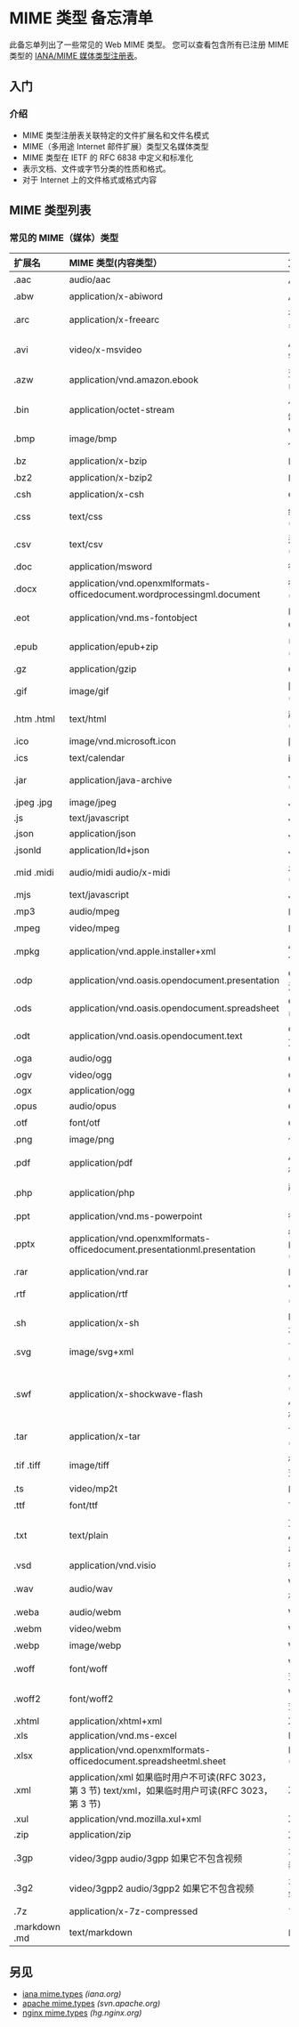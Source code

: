 
<!-- 
Source: https://github.com/jaywcjlove/reference/blob/main/docs/mime.md
Retrieved on: 2025-05-09
-->

MIME 类型 备忘清单
===

此备忘单列出了一些常见的 Web MIME 类型。 您可以查看包含所有已注册 MIME 类型的 [IANA/MIME 媒体类型注册表](https://www.iana.org/assignments/media-types/media-types.xhtml)。

入门
----

### 介绍
<!--rehype:style=display:none;&wrap-style=padding-top:0;&wrap-class=col-span-3-->

- MIME 类型注册表关联特定的文件扩展名和文件名模式
- MIME（多用途 Internet 邮件扩展）类型又名媒体类型
- MIME 类型在 IETF 的 RFC 6838 中定义和标准化
- 表示文档、文件或字节分类的性质和格式。
- 对于 Internet 上的文件格式或格式内容
<!--rehype:className=style-round-->

MIME 类型列表
--------

### 常见的 MIME（媒体）类型
<!--rehype:wrap-class=col-span-3-->

扩展名 | MIME 类型(内容类型） | 文件种类
:-|:-|:-
\.aac           | audio/aac                                                                                       | AAC 音频
\.abw           | application/x\-abiword                                                                          | AbiWord 文档
\.arc           | application/x\-freearc                                                                          | 存档文档（嵌入多个文件）
\.avi           | video/x\-msvideo                                                                                | AVI: 音频视频交错
\.azw           | application/vnd\.amazon\.ebook                                                                  | 亚马逊 Kindle 电子书格式
\.bin           | application/octet\-stream                                                                       | 任何类型的二进制数据
\.bmp           | image/bmp                                                                                       | Windows OS/2 位图图形
\.bz            | application/x\-bzip                                                                             | BZip 存档
\.bz2           | application/x\-bzip2                                                                            | BZip2 存档
\.csh           | application/x\-csh                                                                              | C\-Shell 脚本
\.css           | text/css                                                                                        | 级联样式表 (CSS)
\.csv           | text/csv                                                                                        | 逗号分隔值 (CSV)
\.doc           | application/msword                                                                              | 微软 Word
\.docx          | application/vnd\.openxmlformats\-officedocument\.wordprocessingml\.document                     | 微软 Word (OpenXML)
\.eot           | application/vnd\.ms\-fontobject                                                                 | MS 嵌入式 OpenType 字体
\.epub          | application/epub\+zip                                                                           | 电子出版物 (EPUB)
\.gz            | application/gzip                                                                                | GZip 压缩存档
\.gif           | image/gif                                                                                       | 图形交换格式 (GIF)
\.htm \.html    | text/html                                                                                       | 超文本标记语言 (HTML)
\.ico           | image/vnd\.microsoft\.icon                                                                      | 图标格式
\.ics           | text/calendar                                                                                   | iCalendar 格式
\.jar           | application/java\-archive                                                                       | Java 存档 (JAR)
\.jpeg \.jpg    | image/jpeg                                                                                      | JPEG 图像
\.js            | text/javascript                                                                                 | JavaScript
\.json          | application/json                                                                                | JSON格式
\.jsonld        | application/ld\+json                                                                            | JSON\-LD 格式
\.mid \.midi    | audio/midi audio/x\-midi                                                                        | 乐器数字接口 (MIDI)
\.mjs           | text/javascript                                                                                 | JavaScript 模块
\.mp3           | audio/mpeg                                                                                      | MP3 音频
\.mpeg          | video/mpeg                                                                                      | MPEG 视频
\.mpkg          | application/vnd\.apple\.installer\+xml                                                          | Apple 安装程序包
\.odp           | application/vnd\.oasis\.opendocument\.presentation                                              | OpenDocument 演示文档
\.ods           | application/vnd\.oasis\.opendocument\.spreadsheet                                               | OpenDocument 电子表格文档
\.odt           | application/vnd\.oasis\.opendocument\.text                                                      | OpenDocument 文本文档
\.oga           | audio/ogg                                                                                       | OGG 音频
\.ogv           | video/ogg                                                                                       | OGG 视频
\.ogx           | application/ogg                                                                                 | OGG
\.opus          | audio/opus                                                                                      | Opus 音频
\.otf           | font/otf                                                                                        | OpenType 字体
\.png           | image/png                                                                                       | 便携式网络图形
\.pdf           | application/pdf                                                                                 | Adobe 便携式文档格式 (PDF)
\.php           | application/php                                                                                 | 超文本预处理器（个人主页）
\.ppt           | application/vnd\.ms\-powerpoint                                                                 | 微软PowerPoint
\.pptx          | application/vnd\.openxmlformats\-officedocument\.presentationml\.presentation                   | 微软 PowerPoint (OpenXML)
\.rar           | application/vnd\.rar                                                                            | RAR 存档
\.rtf           | application/rtf                                                                                 | 富文本格式 (RTF)
\.sh            | application/x\-sh                                                                               | Bourne shell 脚本
\.svg           | image/svg\+xml                                                                                  | 可缩放矢量图形 (SVG)
\.swf           | application/x\-shockwave\-flash                                                                 | 小型 Web 格式 (SWF) 或 Adobe Flash 文档
\.tar           | application/x\-tar                                                                              | Tape 存档 (TAR)
\.tif \.tiff    | image/tiff                                                                                      | 标记图像文件格式 (TIFF)
\.ts            | video/mp2t                                                                                      | MPEG 传输流
\.ttf           | font/ttf                                                                                        | TrueType 字体
\.txt           | text/plain                                                                                      | 文本，（通常为 ASCII 或 ISO 8859\-n）
\.vsd           | application/vnd\.visio                                                                          | 微软 Visio
\.wav           | audio/wav                                                                                       | Waveform 音频格式
\.weba          | audio/webm                                                                                      | WEBM 音频
\.webm          | video/webm                                                                                      | WEBM视频
\.webp          | image/webp                                                                                      | WEBP图像
\.woff          | font/woff                                                                                       | Web 开放字体格式 (WOFF)
\.woff2         | font/woff2                                                                                      | Web 开放字体格式 (WOFF)
\.xhtml         | application/xhtml\+xml                                                                          | XHTML
\.xls           | application/vnd\.ms\-excel                                                                      | Microsoft Excel
\.xlsx          | application/vnd\.openxmlformats\-officedocument\.spreadsheetml\.sheet                           | Microsoft Excel (OpenXML)
\.xml           | application/xml 如果临时用户不可读(RFC 3023，第 3 节) text/xml，如果临时用户可读(RFC 3023，第 3 节)     | XML
\.xul           | application/vnd\.mozilla\.xul\+xml                                                              | XUL
\.zip           | application/zip                                                                                 | ZIP 档案
\.3gp           | video/3gpp audio/3gpp 如果它不包含视频                                                            | 3GPP 音视频容器
\.3g2           | video/3gpp2 audio/3gpp2 如果它不包含视频                                                          | 3GPP2 音视频容器
\.7z            | application/x\-7z\-compressed                                                                   | 7-zip 存档
\.markdown \.md | text/markdown                                                                                   | Markdown 文件
<!--rehype:className=show-header-->

另见
---

- [iana mime.types](http://www.iana.org/assignments/media-types/media-types.xhtml) _(iana.org)_
- [apache mime.types](http://svn.apache.org/repos/asf/httpd/httpd/trunk/docs/conf/mime.types) _(svn.apache.org)_
- [nginx mime.types](http://hg.nginx.org/nginx/raw-file/default/conf/mime.types) _(hg.nginx.org)_
